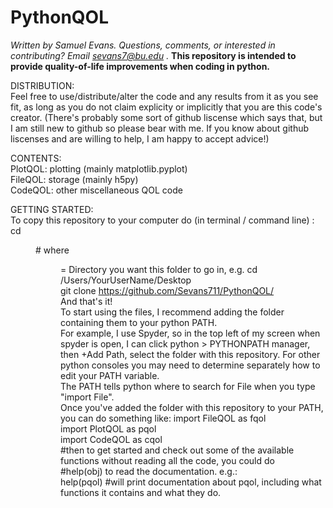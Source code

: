 # PythonQOL

*Written by Samuel Evans.
Questions, comments, or interested in contributing? Email sevans7@bu.edu .*
**This repository is intended to provide quality-of-life improvements when coding in python.**


DISTRIBUTION:  
Feel free to use/distribute/alter the code and any results from it as you see fit,
as long as you do not claim explicity or implicitly that you are this code's creator.
(There's probably some sort of github liscense which says that,
but I am still new to github so please bear with me.
If you know about github liscenses and are willing to help, I am happy to accept advice!)

CONTENTS:  
PlotQOL: plotting (mainly matplotlib.pyplot)  
FileQOL: storage  (mainly h5py)  
CodeQOL: other miscellaneous QOL code  

GETTING STARTED:  
To copy this repository to your computer do (in terminal / command line) :  
cd <Dir>      # where <Dir> = Directory you want this folder to go in, e.g. cd /Users/YourUserName/Desktop   
git clone https://github.com/Sevans711/PythonQOL/  
And that's it!  
To start using the files, I recommend adding the folder containing them to your python PATH.  
For example, I use Spyder, so in the top left of my screen when spyder is open,
I can click python > PYTHONPATH manager, then +Add Path, select the folder with this repository.
For other python consoles you may need to determine separately how to edit your PATH variable.  
The PATH tells python where to search for File when you type "import File".  
Once you've added the folder with this repository to your PATH, you can do something like:
import FileQOL as fqol  
import PlotQOL as pqol  
import CodeQOL as cqol  
#then to get started and check out some of the available functions without reading all the code, you could do  
#help(obj) to read the documentation. e.g.:  
help(pqol) #will print documentation about pqol, including what functions it contains and what they do.





